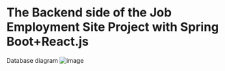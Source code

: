 # The Backend side of the Job Employment Site Project with Spring Boot+React.js


Database diagram
![image](https://user-images.githubusercontent.com/83495182/122311555-2793db00-cf1b-11eb-8d18-44b23d434ba5.png)
